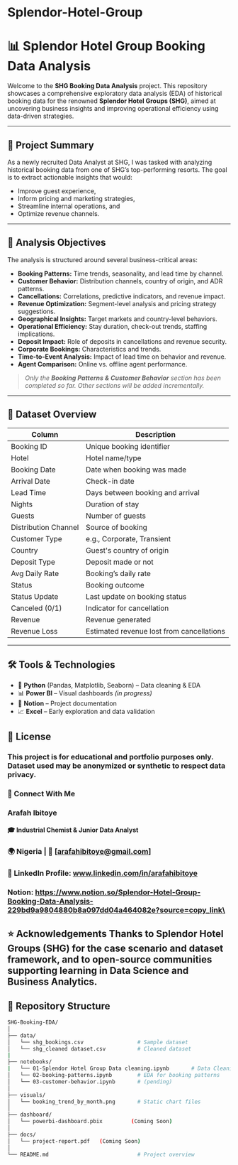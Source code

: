 # Splendor-Hotel-Group
# 📊 Splendor Hotel Group Booking Data Analysis

Welcome to the **SHG Booking Data Analysis** project. This repository showcases a comprehensive exploratory data analysis (EDA) of historical booking data for the renowned **Splendor Hotel Groups (SHG)**, aimed at uncovering business insights and improving operational efficiency using data-driven strategies.

---

## 📌 Project Summary

As a newly recruited Data Analyst at SHG, I was tasked with analyzing historical booking data from one of SHG’s top-performing resorts. The goal is to extract actionable insights that would:
- Improve guest experience,
- Inform pricing and marketing strategies,
- Streamline internal operations, and
- Optimize revenue channels.

---

## 🎯 Analysis Objectives

The analysis is structured around several business-critical areas:

- **Booking Patterns:** Time trends, seasonality, and lead time by channel.
- **Customer Behavior:** Distribution channels, country of origin, and ADR patterns.
- **Cancellations:** Correlations, predictive indicators, and revenue impact.
- **Revenue Optimization:** Segment-level analysis and pricing strategy suggestions.
- **Geographical Insights:** Target markets and country-level behaviors.
- **Operational Efficiency:** Stay duration, check-out trends, staffing implications.
- **Deposit Impact:** Role of deposits in cancellations and revenue security.
- **Corporate Bookings:** Characteristics and trends.
- **Time-to-Event Analysis:** Impact of lead time on behavior and revenue.
- **Agent Comparison:** Online vs. offline agent performance.

> _Only the **Booking Patterns & Customer Behavior** section has been completed so far. Other sections will be added incrementally._

---

## 🧾 Dataset Overview

| Column | Description |
|--------|-------------|
| Booking ID | Unique booking identifier |
| Hotel | Hotel name/type |
| Booking Date | Date when booking was made |
| Arrival Date | Check-in date |
| Lead Time | Days between booking and arrival |
| Nights | Duration of stay |
| Guests | Number of guests |
| Distribution Channel | Source of booking |
| Customer Type | e.g., Corporate, Transient |
| Country | Guest's country of origin |
| Deposit Type | Deposit made or not |
| Avg Daily Rate | Booking’s daily rate |
| Status | Booking outcome |
| Status Update | Last update on booking status |
| Canceled (0/1) | Indicator for cancellation |
| Revenue | Revenue generated |
| Revenue Loss | Estimated revenue lost from cancellations |

---

## 🛠️ Tools & Technologies

- 🐍 **Python** (Pandas, Matplotlib, Seaborn) – Data cleaning & EDA  
- 📊 **Power BI** – Visual dashboards *(in progress)*  
- 📒 **Notion** – Project documentation  
- 📈 **Excel** – Early exploration and data validation  

## 📄 License
### This project is for educational and portfolio purposes only. Dataset used may be anonymized or synthetic to respect data privacy.

### 🤝 Connect With Me
### Arafah Ibitoye
#### 🎓 Industrial Chemist & Junior Data Analyst
### 🌍 Nigeria | 📧 [arafahibitoye@gmail.com]
### 🔗 LinkedIn Profile: www.linkedin.com/in/arafahibitoye
### Notion: https://www.notion.so/Splendor-Hotel-Group-Booking-Data-Analysis-229bd9a9804880b8a097dd04a464082e?source=copy_link\


⭐ Acknowledgements
Thanks to Splendor Hotel Groups (SHG) for the case scenario and dataset framework, and to open-source communities supporting learning in Data Science and Business Analytics.
---

## 📁 Repository Structure

```bash
SHG-Booking-EDA/
│
├── data/
│   └── shg_bookings.csv                 # Sample dataset
│   └── shg_cleaned dataset.csv          # Cleaned dataset
|
├── notebooks/
|   └── 01-Splendor Hotel Group Data cleaning.ipynb       # Data Cleaning
│   └── 02-booking-patterns.ipynb        # EDA for booking patterns
│   └── 03-customer-behavior.ipynb       # (pending)
│
├── visuals/
│   └── booking_trend_by_month.png       # Static chart files
│
├── dashboard/
│   └── powerbi-dashboard.pbix         (Coming Soon)
│
├── docs/
│   └── project-report.pdf   (Coming Soon)            
│
└── README.md                            # Project overview






